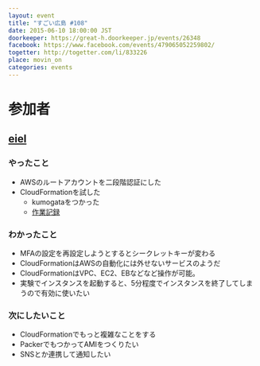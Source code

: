 ```yaml
---
layout: event
title: "すごい広島 #108"
date: 2015-06-10 18:00:00 JST
doorkeeper: https://great-h.doorkeeper.jp/events/26348
facebook: https://www.facebook.com/events/479065052259802/
togetter: http://togetter.com/li/833226
place: movin_on
categories: events
---
```


# 参加者


## [eiel](https://github.com/eiel)

### やったこと

* AWSのルートアカウントを二段階認証にした
* CloudFormationを試した
  * kumogataをつかった
  * [作業記録](http://qiita.com/eielh/items/522aca9c6d378d14c307)

### わかったこと

* MFAの設定を再設定しようとするとシークレットキーが変わる
* CloudFormationはAWSの自動化には外せないサービスのようだ
* CloudFormationはVPC、EC2、EBなどなど操作が可能。
* 実験でインスタンスを起動すると、5分程度でインスタンスを終了してしまうので有効に使いたい

### 次にしたいこと

* CloudFormationでもっと複雑なことをする
* PackerでもつかってAMIをつくりたい
* SNSとか連携して通知したい
